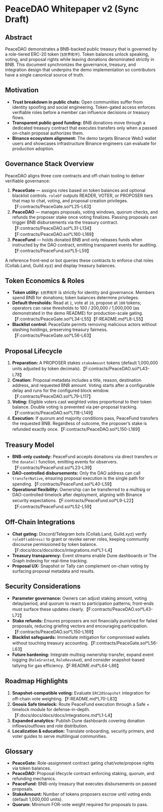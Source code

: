 # PeaceDAO Whitepaper v2 (Sync Draft)

## Abstract
PeaceDAO demonstrates a BNB-backed public treasury that is governed by a role-tiered ERC-20 token (`$世界和平`). Token balances unlock speaking, voting, and proposal rights while leaving donations denominated strictly in BNB. This document synchronizes the governance, treasury, and integration design that underpins the demo implementation so contributors have a single canonical source of truth.

## Motivation
- **Trust breakdown in public chats:** Open communities suffer from identity spoofing and social engineering. Token-gated access enforces verifiable roles before a member can influence decisions or treasury flows.
- **Transparent public good funding:** BNB donations move through a dedicated treasury contract that executes transfers only when a passed on-chain proposal authorizes them.
- **Binance ecosystem alignment:** The demo targets Binance Web3 wallet users and showcases infrastructure Binance engineers can evaluate for production adoption.

## Governance Stack Overview
PeaceDAO aligns three core contracts and off-chain tooling to deliver verifiable governance:

1. **PeaceGate** — assigns roles based on token balances and optional blacklist controls. `roleOf` outputs READER, VOTER, or PROPOSER tiers that map to chat, voting, and proposal creation privileges.【F:contracts/PeaceGate.sol†L25-L63】
2. **PeaceDAO** — manages proposals, voting windows, quorum checks, and refunds the proposer stake once voting finalizes. Passing proposals can trigger BNB disbursements via the treasury contract.【F:contracts/PeaceDAO.sol†L31-L134】【F:contracts/PeaceDAO.sol†L160-L169】
3. **PeaceFund** — holds donated BNB and only releases funds when instructed by the DAO contract, emitting transparent events for auditing.【F:contracts/PeaceFund.sol†L5-L59】

A reference front-end or bot queries these contracts to enforce chat roles (Collab.Land, Guild.xyz) and display treasury balances.

## Token Economics & Roles
- **Token utility:** `$世界和平` is strictly for identity and governance. Members spend BNB for donations; token balances determine privileges.
- **Default thresholds:** Read at `1`, vote at `10`, propose at `100` tokens; operators can raise thresholds to 100 / 200,000 / 1,000,000 (as demonstrated in the demo README) for production-scale gating.【F:contracts/PeaceGate.sol†L34-L55】【F:README.md†L8-L55】
- **Blacklist control:** PeaceGate permits removing malicious actors without slashing holdings, preserving treasury fairness.【F:contracts/PeaceGate.sol†L56-L63】

## Proposal Lifecycle
1. **Preparation:** A PROPOSER stakes `stakeAmount` tokens (default 1,000,000 units adjusted by token decimals).【F:contracts/PeaceDAO.sol†L43-L78】
2. **Creation:** Proposal metadata includes a title, reason, destination address, and requested BNB amount. Voting starts after a configurable delay and runs for the configured block window.【F:contracts/PeaceDAO.sol†L79-L117】
3. **Voting:** Eligible voters cast weighted votes proportional to their token balance. Double voting is prevented via per-proposal tracking.【F:contracts/PeaceDAO.sol†L118-L149】
4. **Execution:** If quorum and majority conditions pass, PeaceFund transfers the requested BNB. Regardless of outcome, the proposer’s stake is refunded exactly once.【F:contracts/PeaceDAO.sol†L150-L169】

## Treasury Model
- **BNB-only custody:** PeaceFund accepts donations via direct transfers or the `donate()` function, emitting events for observers.【F:contracts/PeaceFund.sol†L23-L39】
- **DAO-controlled disbursements:** Only the DAO address can call `transferNative`, ensuring proposal execution is the single path for spending.【F:contracts/PeaceFund.sol†L40-L59】
- **Operational flexibility:** Ownership can be transferred to a multisig or DAO-controlled timelock after deployment, aligning with Binance security expectations.【F:contracts/PeaceFund.sol†L9-L22】【F:contracts/PeaceFund.sol†L52-L59】

## Off-Chain Integrations
- **Chat gating:** Discord/Telegram bots (Collab.Land, Guild.xyz) verify `roleOf(address)` to grant or revoke server roles, keeping community discourse permissioned by token balance.【F:docs/docs/docs/docs/integrations.md†L1-L4】
- **Treasury transparency:** Event streams enable Dune dashboards or The Graph indexing for real-time tracking.
- **Proposal UX:** Snapshot or Tally can complement on-chain voting by surfacing proposal metadata and results.

## Security Considerations
- **Parameter governance:** Owners can adjust staking amount, voting delay/period, and quorum to react to participation patterns; front-ends must surface these updates clearly.【F:contracts/PeaceDAO.sol†L43-L72】
- **Stake refunds:** Ensures proposers are not financially punished for failed proposals, reducing griefing vectors and encouraging participation.【F:contracts/PeaceDAO.sol†L150-L169】
- **Blacklist safeguards:** Immediate mitigation for compromised wallets without touching treasury accounting.【F:contracts/PeaceGate.sol†L56-L63】
- **Future hardening:** Integrate multisig ownership transfer, expand event logging (`RoleGranted`, `RoleRevoked`), and consider snapshot-based tallying for gas efficiency.【F:README.md†L64-L86】

## Roadmap Highlights
1. **Snapshot-compatible voting:** Evaluate `ERC20Snapshot` integration for off-chain vote weighting.【F:README.md†L70-L83】
2. **Gnosis Safe timelock:** Route PeaceFund execution through a Safe + timelock module for defense-in-depth.【F:docs/docs/docs/docs/integrations.md†L1-L4】
3. **Expanded analytics:** Publish Dune dashboards covering donation inflows/outflows and role distribution.
4. **Localization & education:** Translate onboarding, security primers, and voter guides to serve multilingual communities.

## Glossary
- **PeaceGate:** Role-assignment contract gating chat/vote/propose rights via token balances.
- **PeaceDAO:** Proposal lifecycle contract enforcing staking, quorum, and refunding mechanics.
- **PeaceFund:** BNB-only treasury that executes disbursements on passed proposals.
- **StakeAmount:** Number of tokens proposers escrow until voting ends (default 1,000,000 units).
- **Quorum:** Minimum FOR-vote weight required for proposals to pass.

